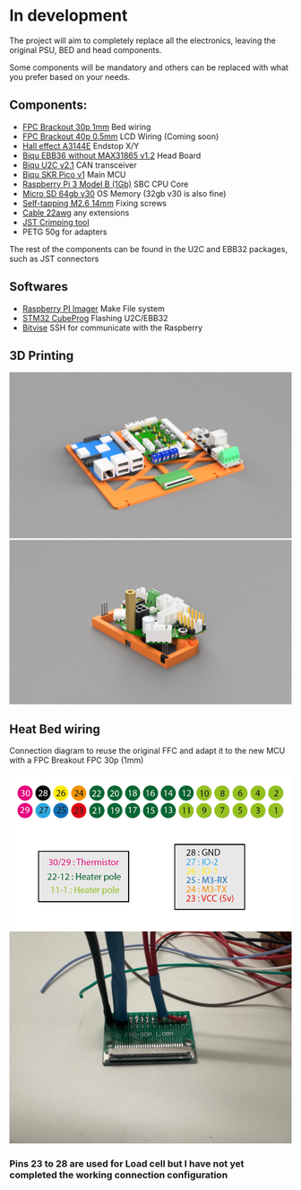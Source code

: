 # In development

The project will aim to completely replace all the electronics, leaving the original PSU, BED and head components.
 
 Some components will be mandatory and others can be replaced with what you prefer based on your needs.

## Components:

-  [FPC Brackout 30p 1mm](https://s.click.aliexpress.com/e/_oCeUnud) Bed wiring
-  [FPC Brackout 40p 0.5mm](https://s.click.aliexpress.com/e/_oB8gCY1) LCD Wiring (Coming soon)
-  [Hall effect A3144E](https://s.click.aliexpress.com/e/_oCG6PCH) Endstop X/Y
-  [Biqu EBB36 without MAX31865 v1.2](https://s.click.aliexpress.com/e/_oo8DyPB) Head Board
-  [Biqu U2C v2.1](https://s.click.aliexpress.com/e/_oo8DyPB) CAN transceiver
-  [Biqu SKR Pico v1](https://s.click.aliexpress.com/e/_omrGoLB) Main MCU
-  [Raspberry Pi 3 Model B (1Gb)](https://s.click.aliexpress.com/e/_olvGKEN) SBC CPU Core
-  [Micro SD 64gb v30](https://s.click.aliexpress.com/e/_ooCZ32p) OS Memory (32gb v30 is also fine)
-  [Self-tapping M2.6 14mm](https://s.click.aliexpress.com/e/_oBh7XHr) Fixing screws
-  [Cable 22awg](https://s.click.aliexpress.com/e/_oD4gPCd) any extensions
-  [JST Crimping tool](https://s.click.aliexpress.com/e/_op3xPZP)
-  PETG 50g for adapters

The rest of the components can be found in the U2C and EBB32 packages, such as JST connectors

## Softwares
- [Raspberry PI Imager](https://www.raspberrypi.com/software/) Make File system
- [STM32 CubeProg](https://www.st.com/en/development-tools/stm32cubeprog.html) Flashing U2C/EBB32
- [Bitvise](https://bitvise.com/download-area) SSH for communicate with the Raspberry


## 3D Printing

![](IMG/sbc_adapt.png)
![](IMG/ebb36_adapt.png)

## Heat Bed wiring

Connection diagram to reuse the original FFC and adapt it to the new MCU with a FPC Breakout FPC 30p (1mm)

![](IMG/breakout_bed.png)
![](IMG/breakout_ph.jpg)

### Pins 23 to 28 are used for Load cell but I have not yet completed the working connection configuration
